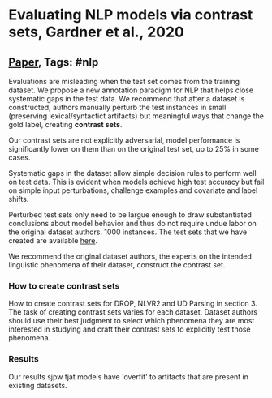 # Evaluating NLP models via contrast sets, Gardner et al., 2020

## [Paper](https://arxiv.org/abs/2004.02709), Tags: \#nlp

Evaluations are misleading when the test set comes from the training dataset. We propose a new annotation paradigm for NLP that helps close systematic gaps in the test data. We recommend that after a dataset is constructed, authors manually perturb the test instances in small (preserving lexical/syntactict artifacts) but meaningful ways that change the gold label, creating **contrast sets**.

Our contrast sets are not explicitly adversarial, model performance is significantly lower on them than on the original test set, up to 25% in some cases.

Systematic gaps in the dataset allow simple decision rules to perform well on test data. This is evident when models achieve high test accuracy but fail on simple input perturbations, challenge examples and covariate and label shifts.

Perturbed test sets only need to be largue enough to draw substantiated conclusions about model behavior and thus do not require undue labor on the original dataset authors. 1000 instances. The test sets that we have created are available [here](https://allennlp.org/contrast-sets).

We recommend the original dataset authors, the experts on the intended linguistic phenomena of their dataset, construct the contrast set.

### How to create contrast sets

How to create contrast sets for DROP, NLVR2 and UD Parsing in section 3. The task of creating contrast sets varies for each dataset. Dataset authors should use their best judgment to select which phenomena they are most interested in studying and craft their contrast sets to explicitly test those phenomena.

### Results

Our results sjpw tjat models have 'overfit' to artifacts that are present in existing datasets.
